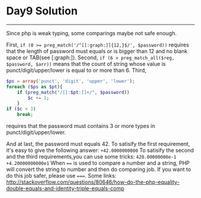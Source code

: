 # Day9 Solution

------

Since php is weak typing, some comparings maybe not safe enough.

First, ```if (0 >= preg_match('/^[[:graph:]]{12,}$/', $password))``` requires that the length of password must equals or is bigger than 12 and no blank space or TAB(see [:graph:]).
Second, ```if (6 > preg_match_all($reg, $password, $arr))``` means that the count of string whose value is punct/digit/upper/lower is equal to or more than 6.
Third, 
```php
$ps = array('punct', 'digit', 'upper', 'lower');
foreach ($ps as $pt){    
    if (preg_match("/[[:$pt:]]+/", $password))    
        $c += 1;    
    }    
if ($c < 3)
    break;
```
requires that the password must contains 3 or more types in punct/digit/upper/lower.

And at last, the password must equals 42.
To satisify the first requirement, it's easy to give the following answer:
`+42.0000000000`
To satisify the second and the third requirements,you can use some tricks:
`420.00000000e-1`
`+4.20000000000e1`
When `==` is used to compare a number and a string, PHP will convert the string to number and then do comparing job. If you want to do this job safer, please use ```===```.
Some links:
http://stackoverflow.com/questions/80646/how-do-the-php-equality-double-equals-and-identity-triple-equals-comp
